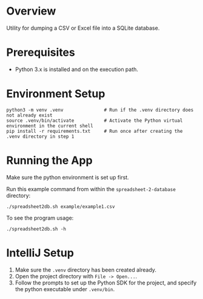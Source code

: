 # Overview
Utility for dumping a CSV or Excel file into a SQLite database.


# Prerequisites
* Python 3.x is installed and on the execution path.


# Environment Setup
    python3 -m venv .venv               # Run if the .venv directory does not already exist
    source .venv/bin/activate           # Activate the Python virtual environment in the current shell
    pip install -r requirements.txt     # Run once after creating the .venv directory in step 1


# Running the App
Make sure the python environment is set up first.

Run this example command from within the `spreadsheet-2-database` directory:

    ./spreadsheet2db.sh example/example1.csv

To see the program usage:

    ./spreadsheet2db.sh -h


# IntelliJ Setup
1. Make sure the `.venv` directory has been created already.
2. Open the project directory with `File -> Open...`.
3. Follow the prompts to set up the Python SDK for the project, and specify the python
   executable under `.venv/bin`.
